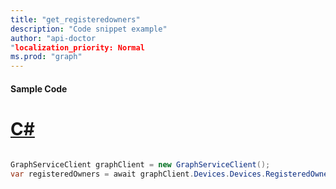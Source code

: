 ```yaml
---
title: "get_registeredowners"
description: "Code snippet example" 
author: "api-doctor
"localization_priority: Normal
ms.prod: "graph"
--- 
```

#### Sample Code
# [C#](#tab/Csharp)

```C#

GraphServiceClient graphClient = new GraphServiceClient();
var registeredOwners = await graphClient.Devices.Devices.RegisteredOwners.Request().GetAsync();

```